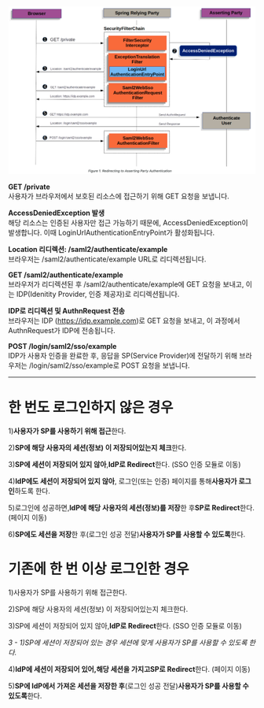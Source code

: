![img.png](../../image/samlflow.png)

**GET /private**  
사용자가 브라우저에서 보호된 리소스에 접근하기 위해 GET 요청을 보냅니다.  

**AccessDeniedException 발생**  
해당 리소스는 인증된 사용자만 접근 가능하기 때문에, AccessDeniedException이 발생합니다. 이때 LoginUrlAuthenticationEntryPoint가 활성화됩니다.  

**Location 리디렉션: /saml2/authenticate/example**  
브라우저는 /saml2/authenticate/example URL로 리디렉션됩니다.  

**GET /saml2/authenticate/example**  
브라우저가 리디렉션된 후 /saml2/authenticate/example에 GET 요청을 보내고, 이는 IDP(Idenitity Provider, 인증 제공자)로 리디렉션됩니다.  

**IDP로 리디렉션 및 AuthnRequest 전송**  
브라우저는 IDP (https://idp.example.com)로 GET 요청을 보내고, 이 과정에서 AuthnRequest가 IDP에 전송됩니다.  

**POST /login/saml2/sso/example**  
IDP가 사용자 인증을 완료한 후, 응답을 SP(Service Provider)에 전달하기 위해 브라우저는 /login/saml2/sso/example로 POST 요청을 보냅니다.

- - -
# **한 번도 로그인하지 않은 경우**

1)**사용자가 SP를 사용하기 위해 접근**한다.

2)**SP에 해당 사용자의 세션(정보) 이 저장되어있는지 체크**한다.

3)**SP에 세션이 저장되어 있지 않아**,**IdP로 Redirect**한다. (SSO 인증 모듈로 이동)

4)**IdP에도 세션이 저장되어 있지 않아**, 로그인(또는 인증) 페이지를 통해**사용자가 로그인**하도록 한다.

5)로그인에 성공하면,**IdP에 해당 사용자의 세션(정보)를 저장**한 후**SP로 Redirect**한다. (페이지 이동)

6)**SP에도 세션을 저장**한 후(로그인 성공 전달)**사용자가 SP를 사용할 수 있도록**한다.

# **기존에 한 번 이상 로그인한 경우**

1)사용자가 SP를 사용하기 위해 접근한다.

2)SP에 해당 사용자의 세션(정보) 이 저장되어있는지 체크한다.

3)SP에 세션이 저장되어 있지 않아,**IdP로 Redirect**한다. (SSO 인증 모듈로 이동)

*3 - 1)SP에 세션이 저장되어 있는 경우 세션에 맞게 사용자가 SP를 사용할 수 있도록 한다.*

4)**IdP에 세션이 저장되어 있어,****해당 세션을 가지고****SP로 Redirect**한다. (페이지 이동)

5)**SP에 IdP에서 가져온 세션을 저장한 후**(로그인 성공 전달)**사용자가 SP를 사용할 수 있도록**한다.